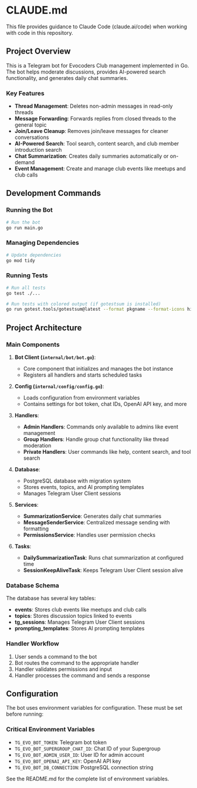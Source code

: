 # CLAUDE.md

This file provides guidance to Claude Code (claude.ai/code) when working with code in this repository.

## Project Overview

This is a Telegram bot for Evocoders Club management implemented in Go. The bot helps moderate discussions, provides AI-powered search functionality, and generates daily chat summaries.

### Key Features

- **Thread Management**: Deletes non-admin messages in read-only threads
- **Message Forwarding**: Forwards replies from closed threads to the general topic
- **Join/Leave Cleanup**: Removes join/leave messages for cleaner conversations
- **AI-Powered Search**: Tool search, content search, and club member introduction search
- **Chat Summarization**: Creates daily summaries automatically or on-demand
- **Event Management**: Create and manage club events like meetups and club calls

## Development Commands

### Running the Bot

```bash
# Run the bot
go run main.go
```

### Managing Dependencies

```bash
# Update dependencies
go mod tidy
```

### Running Tests

```bash
# Run all tests
go test ./...

# Run tests with colored output (if gotestsum is installed)
go run gotest.tools/gotestsum@latest --format pkgname --format-icons hivis
```

## Project Architecture

### Main Components

1. **Bot Client (`internal/bot/bot.go`)**: 
   - Core component that initializes and manages the bot instance
   - Registers all handlers and starts scheduled tasks

2. **Config (`internal/config/config.go`)**: 
   - Loads configuration from environment variables
   - Contains settings for bot token, chat IDs, OpenAI API key, and more

3. **Handlers**: 
   - **Admin Handlers**: Commands only available to admins like event management
   - **Group Handlers**: Handle group chat functionality like thread moderation
   - **Private Handlers**: User commands like help, content search, and tool search

4. **Database**:
   - PostgreSQL database with migration system
   - Stores events, topics, and AI prompting templates
   - Manages Telegram User Client sessions

5. **Services**:
   - **SummarizationService**: Generates daily chat summaries 
   - **MessageSenderService**: Centralized message sending with formatting
   - **PermissionsService**: Handles user permission checks

6. **Tasks**:
   - **DailySummarizationTask**: Runs chat summarization at configured time
   - **SessionKeepAliveTask**: Keeps Telegram User Client session alive

### Database Schema

The database has several key tables:
- **events**: Stores club events like meetups and club calls
- **topics**: Stores discussion topics linked to events
- **tg_sessions**: Manages Telegram User Client sessions
- **prompting_templates**: Stores AI prompting templates

### Handler Workflow

1. User sends a command to the bot
2. Bot routes the command to the appropriate handler
3. Handler validates permissions and input
4. Handler processes the command and sends a response

## Configuration

The bot uses environment variables for configuration. These must be set before running:

### Critical Environment Variables

- `TG_EVO_BOT_TOKEN`: Telegram bot token
- `TG_EVO_BOT_SUPERGROUP_CHAT_ID`: Chat ID of your Supergroup
- `TG_EVO_BOT_ADMIN_USER_ID`: User ID for admin account
- `TG_EVO_BOT_OPENAI_API_KEY`: OpenAI API key
- `TG_EVO_BOT_DB_CONNECTION`: PostgreSQL connection string

See the README.md for the complete list of environment variables.